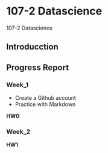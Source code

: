 # 107-2 Datascience
107-2 Datascience

## Introducction


## Progress Report
### Week_1
__<Github>__
* Create a Github account
* Practice with Markdown

__HW0__

### Week_2

__HW1__
